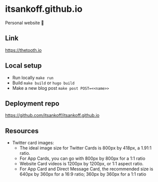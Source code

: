# itsankoff.github.io

Personal website 🦷

## Link
https://thetooth.io

## Local setup
* Run locally `make run`
* Build `make build` or `hugo build`
* Make a new blog post `make post POST=<<name>>`

## Deployment repo
https://github.com/itsankoff/itsankoff.github.io

## Resources
* Twitter card images:
    * The ideal image size for Twitter Cards is 800px by 418px, a 1.91:1 ratio.
    * For App Cards, you can go with 800px by 800px for a 1:1 ratio
    * Website Card videos is 1200px by 1200px, or 1:1 aspect ratio.
    * For App Card and Direct Message Card, the recommended size is 640px by 360px for a 16:9 ratio; 360px by 360px for a 1:1 ratio
